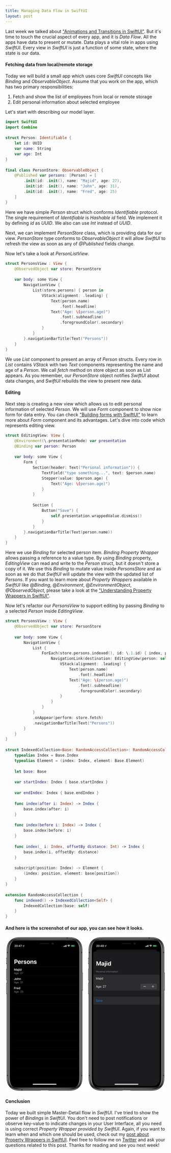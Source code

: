 ```yaml
---
title: Managing Data Flow in SwiftUI
layout: post
---
```


Last week we talked about ["Animations and Transitions in SwiftUI"](/2019/06/26/animations-in-swiftui/). But it's time to touch the crucial aspect of every app, and it is *Data Flow*. All the apps have data to present or mutate. Data plays a vital role in apps using *SwiftUI*. Every view in *SwiftUI* is just a function of some state, where the state is our data.

#### Fetching data from local/remote storage
Today we will build a small app which uses core *SwiftUI* concepts like *Binding* and *ObservableObject*. Assume that you work on the app, which has two primary responsibilities:

1. Fetch and show the list of employees from local or remote storage
2. Edit personal information about selected employee

Let's start with describing our model layer.

```swift
import SwiftUI
import Combine

struct Person: Identifiable {
    let id: UUID
    var name: String
    var age: Int
}

final class PersonStore: ObservableObject {
    @Published var persons: [Person] = [
        .init(id: .init(), name: "Majid", age: 27),
        .init(id: .init(), name: "John", age: 31),
        .init(id: .init(), name: "Fred", age: 25)
    ]
}
```

Here we have simple *Person* struct which conforms *Identifiable* protocol. The single requirement of *Identifiable* is *Hashable* *id* field. We implement it by defining *id* as *UUID*. We also can use *Int* instead of *UUID*.

Next, we can implement *PersonStore* class, which is providing data for our view. *PersonStore* type conforms to *ObservableObject* it will allow *SwiftUI* to refresh the view as soon as any of *@Published* fields change.

Now let's take a look at *PersonListView*.

```swift
struct PersonsView : View {
    @ObservedObject var store: PersonStore

    var body: some View {
        NavigationView {
            List(store.persons) { person in
                VStack(alignment: .leading) {
                    Text(person.name)
                        .font(.headline)
                    Text("Age: \(person.age)")
                        .font(.subheadline)
                        .foregroundColor(.secondary)
                }
            }
        }.navigationBarTitle(Text("Persons"))
    }
}
```

We use *List* component to present an array of *Person* structs. Every row in *List* contains *VStack* with two *Text* components representing the name and age of a *Person*. We call *fetch* method on store object as soon as List appears. As you remember, our *PersonStore* object notifies *SwiftUI* about data changes, and *SwiftUI* rebuilds the view to present new data. 

#### Editing
Next step is creating a new view which allows us to edit personal information of selected *Person*. We will use *Form* component to show nice form for data entry. You can check ["Building forms with SwiftUI"](/2019/06/19/building-forms-with-swiftui/) to learn more about *Form* component and its advantages. Let's dive into code which represents editing view.

```swift
struct EditingView: View {
    @Environment(\.presentationMode) var presentation
    @Binding var person: Person

    var body: some View {
        Form {
            Section(header: Text("Personal information")) {
                TextField("type something...", text: $person.name)
                Stepper(value: $person.age) {
                    Text("Age: \(person.age)")
                }
            }

            Section {
                Button("Save") {
                    self.presentation.wrappedValue.dismiss()
                }
            }
        }.navigationBarTitle(Text(person.name))
    }
}
```

Here we use *Binding* for selected person item. *Binding Property Wrapper* allows passing a reference to a value type. By using *Binding* property, *EditingView* can read and write to the *Person* struct, but it doesn't store a copy of it. We use this *Binding* to mutate value inside *PersonsStore* and as soon as we do that *SwiftUI* will update the view with the updated list of *Persons*. If you want to learn more about *Property Wrappers* available in *SwiftUI* like @*Binding*, @*Environment*, @*EnvironmentObject*, *@ObservedObject*, please take a look at the ["Understanding Property Wrappers in SwiftUI"](/2019/06/12/understanding-property-wrappers-in-swiftui/).

Now let's refactor our *PersonsView* to support editing by passing *Binding* to a selected *Person* inside *EditingView*.

```swift
struct PersonsView : View {
    @ObservedObject var store: PersonStore

    var body: some View {
        NavigationView {
            List {
                ForEach(store.persons.indexed(), id: \.1.id) { index, person in
                    NavigationLink(destination: EditingView(person: self.$store.persons[index])) {
                        VStack(alignment: .leading) {
                            Text(person.name)
                                .font(.headline)
                            Text("Age: \(person.age)")
                                .font(.subheadline)
                                .foregroundColor(.secondary)
                        }
                    }
                }
            }
            .onAppear(perform: store.fetch)
            .navigationBarTitle(Text("Persons"))
        }
    }
}

struct IndexedCollection<Base: RandomAccessCollection>: RandomAccessCollection {
    typealias Index = Base.Index
    typealias Element = (index: Index, element: Base.Element)

    let base: Base

    var startIndex: Index { base.startIndex }

    var endIndex: Index { base.endIndex }

    func index(after i: Index) -> Index {
        base.index(after: i)
    }

    func index(before i: Index) -> Index {
        base.index(before: i)
    }

    func index(_ i: Index, offsetBy distance: Int) -> Index {
        base.index(i, offsetBy: distance)
    }

    subscript(position: Index) -> Element {
        (index: position, element: base[position])
    }
}

extension RandomAccessCollection {
    func indexed() -> IndexedCollection<Self> {
        IndexedCollection(base: self)
    }
}
```

#### And here is the screenshot of our app, you can see how it looks.
![managing-data-flow-in-swiftui](/public/managing-data-flow-in-swiftui.png)

#### Conclusion
Today we built simple Master-Detail flow in *SwiftUI*. I've tried to show the power of *Bindings* in *SwiftUI*. You don't need to post notifications or observe key-value to indicate changes in your User Interface, all you need is using correct *Property Wrapper provided by SwiftUI*. Again, if you want to learn when and which one should be used, check out my [post about Property Wrappers in SwiftUI](/2019/06/12/understanding-property-wrappers-in-swiftui/). Feel free to follow me on [Twitter](https://twitter.com/mecid) and ask your questions related to this post. Thanks for reading and see you next week!  
